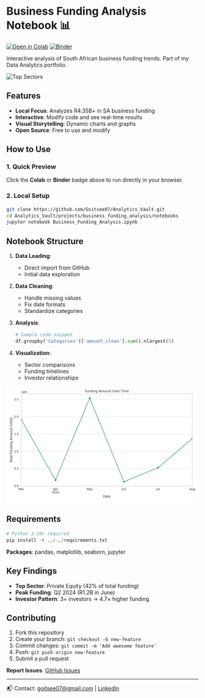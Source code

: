 
# Business Funding Analysis Notebook 📊

[![Open in Colab](https://colab.research.google.com/assets/colab-badge.svg)](https://colab.research.google.com/github/Goitsee07/Analytics_Vault/blob/main/projects/business_funding_analysis/notebooks/Business_Funding_Analysis.ipynb)
[![Binder](https://mybinder.org/badge_logo.svg)](https://mybinder.org/v2/gh/Goitsee07/Analytics_Vault/HEAD?labpath=projects%2Fbusiness_funding_analysis%2Fnotebooks%2FBusiness_Funding_Analysis.ipynb)

Interactive analysis of South African business funding trends. Part of my Data Analytics portfolio.

![Top Sectors](https://github.com/Goitsee07/Analytics_Vault/raw/main/projects/business_funding_analysis/visuals/top_sectors.png)

## Features
- **Local Focus**: Analyzes R4.35B+ in SA business funding
- **Interactive**: Modify code and see real-time results
- **Visual Storytelling**: Dynamic charts and graphs
- **Open Source**: Free to use and modify

## How to Use
### 1. Quick Preview
Click the **Colab** or **Binder** badge above to run directly in your browser.

### 2. Local Setup
```bash
git clone https://github.com/Goitsee07/Analytics_Vault.git
cd Analytics_Vault/projects/business_funding_analysis/notebooks
jupyter notebook Business_Funding_Analysis.ipynb
```

## Notebook Structure
1. **Data Loading**: 
   - Direct import from GitHub
   - Initial data exploration

2. **Data Cleaning**:
   - Handle missing values
   - Fix date formats
   - Standardize categories

3. **Analysis**:
   ```python
   # Sample code snippet
   df.groupby('Categories')['amount_clean'].sum().nlargest(5)
   ```

4. **Visualization**:
   - Sector comparisons
   - Funding timelines
   - Investor relationships

![Funding Timeline](https://github.com/Goitsee07/Analytics_Vault/raw/main/projects/business_funding_analysis/visuals/funding_timeline.png)

## Requirements
```python
# Python 3.10+ required
pip install -r ../../requirements.txt
```
**Packages**: pandas, matplotlib, seaborn, jupyter

## Key Findings
- **Top Sector**: Private Equity (42% of total funding)
- **Peak Funding**: Q2 2024 (R1.2B in June)
- **Investor Pattern**: 3+ investors → 4.7× higher funding

## Contributing
1. Fork this repository
2. Create your branch: `git checkout -b new-feature`
3. Commit changes: `git commit -m 'Add awesome feature'`
4. Push: `git push origin new-feature`
5. Submit a pull request

**Report Issues**: [GitHub Issues](https://github.com/Goitsee07/Analytics_Vault/issues)

---

📬 Contact: [goitsee07@gmail.com](mailto:goitsee07@gmail.com) | [LinkedIn](https://linkedin.com/in/goitseendlovu)
